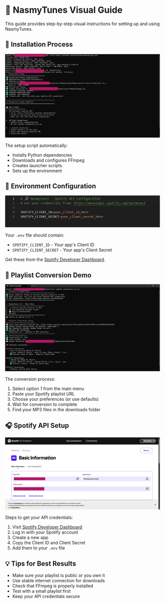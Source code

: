 # 📸 NasmyTunes Visual Guide

This guide provides step-by-step visual instructions for setting up and using NasmyTunes.

## 🔧 Installation Process

![Installation Tutorial](installation-tutorial.png)

The setup script automatically:
- Installs Python dependencies
- Downloads and configures FFmpeg
- Creates launcher scripts
- Sets up the environment

## 🔑 Environment Configuration

![Environment Configuration](env-configuration-guide.png)

Your `.env` file should contain:
- `SPOTIFY_CLIENT_ID` - Your app's Client ID
- `SPOTIFY_CLIENT_SECRET` - Your app's Client Secret

Get these from the [Spotify Developer Dashboard](https://developer.spotify.com/dashboard).

## 🎵 Playlist Conversion Demo

![Playlist Conversion Demo](playlist-conversion-demo.png)

The conversion process:
1. Select option 1 from the main menu
2. Paste your Spotify playlist URL
3. Choose your preferences (or use defaults)
4. Wait for conversion to complete
5. Find your MP3 files in the downloads folder

## 🎧 Spotify API Setup

![Spotify API Tutorial](spotify-api-tutorial.png)

Steps to get your API credentials:
1. Visit [Spotify Developer Dashboard](https://developer.spotify.com/dashboard)
2. Log in with your Spotify account
3. Create a new app
4. Copy the Client ID and Client Secret
5. Add them to your `.env` file

## 💡 Tips for Best Results

- Make sure your playlist is public or you own it
- Use stable internet connection for downloads
- Check that FFmpeg is properly installed
- Test with a small playlist first
- Keep your API credentials secure